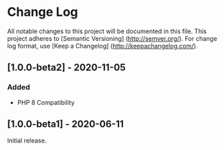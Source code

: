 # Change Log

All notable changes to this project will be documented in this file. This project adheres
to [Semantic Versioning] (http://semver.org/). For change log format,
use [Keep a Changelog] (http://keepachangelog.com/).

## [1.0.0-beta2] - 2020-11-05

### Added

- PHP 8 Compatibility

## [1.0.0-beta1] - 2020-06-11

Initial release.
